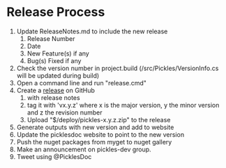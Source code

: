 # Release Process

1. Update ReleaseNotes.md to include the new release
	1. Release Number
	2. Date 
	3. New Feature(s) if any
	4. Bug(s) Fixed if any 
1. Check the version number in project.build (/src/Pickles/VersionInfo.cs will be updated during build)
1. Open a command line and run "release.cmd"
1. Create a [release](https://github.com/picklesdoc/pickles/releases/) on GitHub
   1. with release notes
   1. tag it with 'vx.y.z' where x is the major version, y the minor version and z the revision number
   1. Upload "$/deploy/pickles-x.y.z.zip" to the release
1. Generate outputs with new version and add to website
1. Update the picklesdoc website to point to the new version
1. Push the nuget packages from myget to nuget gallery
1. Make an announcement on pickles-dev group.
1. Tweet using @PicklesDoc
 